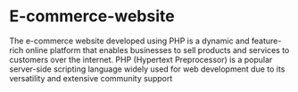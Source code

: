 # E-commerce-website
 The e-commerce website developed using PHP is a dynamic and feature-rich online platform that enables businesses to sell products and services to customers over the internet. PHP (Hypertext Preprocessor) is a popular server-side scripting language widely used for web development due to its versatility and extensive community support
